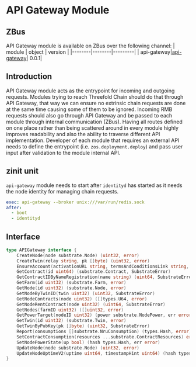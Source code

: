 # API Gateway Module

## ZBus

API Gateway module is available on ZBus over the following channel:
| module | object | version |
|--------|--------|---------|
| api-gateway|[api-gateway](#interface)| 0.0.1|

## Introduction

API Gateway module acts as the entrypoint for incoming and outgoing requests. Modules trying to reach Threefold Chain should do that through API Gateway, that way we can ensure no extrinsic chain requests are done at the same time causing some of them to be ignored. Incoming RMB requests should also go through API Gateway and be passed to each module through internal communication (ZBus). Having all routes defined on one place rather than being scattered around in every module highly improves readability and also the ability to traverse different API implementation. Developer of each module that requires an external API needs to define the entrypoint (i.e. `zos.deployment.deploy`) and pass user input after validation to the module internal API.

## zinit unit

`api-gateway` module needs to start after `identityd` has started as it needs the node identity for managing chain requests.

```yaml
exec: api-gateway --broker unix:///var/run/redis.sock
after:
  - boot
  - identityd
```

## Interface

```go
type APIGateway interface {
    CreateNode(node substrate.Node) (uint32, error)
    CreateTwin(relay string, pk []byte) (uint32, error)
    EnsureAccount(activationURL string, termsAndConditionsLink string, termsAndConditionsHash string) (info substrate.AccountInfo, err error)
    GetContract(id uint64) (substrate.Contract, SubstrateError)
    GetContractIDByNameRegistration(name string) (uint64, SubstrateError)
    GetFarm(id uint32) (substrate.Farm, error)
    GetNode(id uint32) (substrate.Node, error)
    GetNodeByTwinID(twin uint32) (uint32, SubstrateError)
    GetNodeContracts(node uint32) ([]types.U64, error)
    GetNodeRentContract(node uint32) (uint64, SubstrateError)
    GetNodes(farmID uint32) ([]uint32, error)
    GetPowerTarget(nodeID uint32) (power substrate.NodePower, err error)
    GetTwin(id uint32) (substrate.Twin, error)
    GetTwinByPubKey(pk []byte) (uint32, SubstrateError)
    Report(consumptions []substrate.NruConsumption) (types.Hash, error)
    SetContractConsumption(resources ...substrate.ContractResources) error
    SetNodePowerState(up bool) (hash types.Hash, err error)
    UpdateNode(node substrate.Node) (uint32, error)
    UpdateNodeUptimeV2(uptime uint64, timestampHint uint64) (hash types.Hash, err error)
}
```

